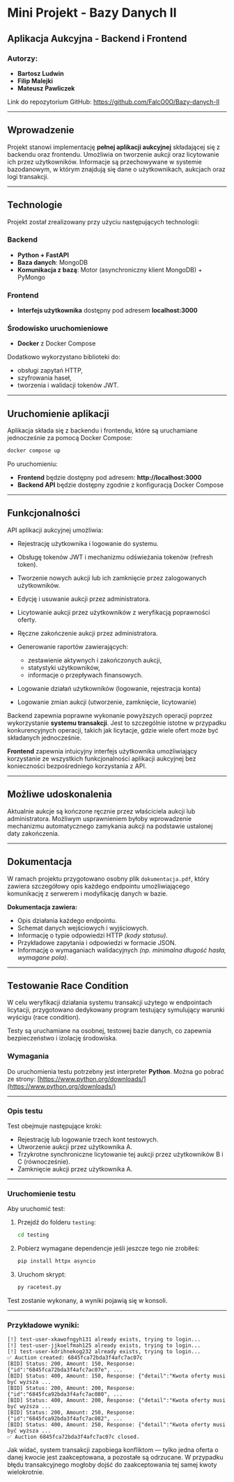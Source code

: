 # Mini Projekt - Bazy Danych II

## Aplikacja Aukcyjna - Backend i Frontend

### Autorzy:

- **Bartosz Ludwin**
- **Filip Malejki**
- **Mateusz Pawliczek**

Link do repozytorium GitHub: https://github.com/FalcO0O/Bazy-danych-II

---

## Wprowadzenie

Projekt stanowi implementację **pełnej aplikacji aukcyjnej** składającej się z backendu oraz frontendu. Umożliwia on tworzenie aukcji oraz licytowanie ich przez użytkowników. Informacje są przechowywane w systemie bazodanowym, w którym znajdują się dane o użytkownikach, aukcjach oraz logi transakcji.

---

## Technologie

Projekt został zrealizowany przy użyciu następujących technologii:

### Backend
- **Python + FastAPI**
- **Baza danych**: MongoDB
- **Komunikacja z bazą**: Motor (asynchroniczny klient MongoDB) + PyMongo

### Frontend
- **Interfejs użytkownika** dostępny pod adresem **localhost:3000**

### Środowisko uruchomieniowe
- **Docker** z Docker Compose

Dodatkowo wykorzystano biblioteki do:

- obsługi zapytań HTTP,
- szyfrowania haseł,
- tworzenia i walidacji tokenów JWT.

---

## Uruchomienie aplikacji

Aplikacja składa się z backendu i frontendu, które są uruchamiane jednocześnie za pomocą Docker Compose:

```sh
docker compose up
```

Po uruchomieniu:
- **Frontend** będzie dostępny pod adresem: **http://localhost:3000**
- **Backend API** będzie dostępny zgodnie z konfiguracją Docker Compose

---

## Funkcjonalności

API aplikacji aukcyjnej umożliwia:

- Rejestrację użytkownika i logowanie do systemu.
- Obsługę tokenów JWT i mechanizmu odświeżania tokenów (refresh token).
- Tworzenie nowych aukcji lub ich zamknięcie przez zalogowanych użytkowników.
- Edycję i usuwanie aukcji przez administratora.
- Licytowanie aukcji przez użytkowników z weryfikacją poprawności oferty.
- Ręczne zakończenie aukcji przez administratora.
- Generowanie raportów zawierających:

  - zestawienie aktywnych i zakończonych aukcji,
  - statystyki użytkowników,
  - informacje o przepływach finansowych.

- Logowanie działań użytkowników (logowanie, rejestracja konta)
- Logowanie zmian aukcji (utworzenie, zamknięcie, licytowanie)

Backend zapewnia poprawne wykonanie powyższych operacji poprzez wykorzystanie **systemu transakcji**. Jest to szczególnie istotne w przypadku konkurencyjnych operacji, takich jak licytacje, gdzie wiele ofert może być składanych jednocześnie.

**Frontend** zapewnia intuicyjny interfejs użytkownika umożliwiający korzystanie ze wszystkich funkcjonalności aplikacji aukcyjnej bez konieczności bezpośredniego korzystania z API.

---

## Możliwe udoskonalenia

Aktualnie aukcje są kończone ręcznie przez właściciela aukcji lub administratora. Możliwym usprawnieniem byłoby wprowadzenie mechanizmu automatycznego zamykania aukcji na podstawie ustalonej daty zakończenia.

---

## Dokumentacja

W ramach projektu przygotowano osobny plik `dokumentacja.pdf`, który zawiera szczegółowy opis każdego endpointu umożliwiającego komunikację z serwerem i modyfikację danych w bazie.

**Dokumentacja zawiera:**

- Opis działania każdego endpointu.
- Schemat danych wejściowych i wyjściowych.
- Informację o typie odpowiedzi HTTP *(kody statusu)*.
- Przykładowe zapytania i odpowiedzi w formacie JSON.
- Informację o wymaganiach walidacyjnych *(np. minimalna długość hasła, wymagane pola)*.

---

## Testowanie Race Condition

W celu weryfikacji działania systemu transakcji użytego w endpointach licytacji, przygotowano dedykowany program testujący symulujący warunki wyścigu (race condition).

Testy są uruchamiane na osobnej, testowej bazie danych, co zapewnia bezpieczeństwo i izolację środowiska.

### Wymagania

Do uruchomienia testu potrzebny jest interpreter **Python**. Można go pobrać ze strony: [https://www.python.org/downloads/](https://www.python.org/downloads/)

---

### Opis testu

Test obejmuje następujące kroki:

* Rejestrację lub logowanie trzech kont testowych.
* Utworzenie aukcji przez użytkownika A.
* Trzykrotne synchroniczne licytowanie tej aukcji przez użytkowników B i C (równocześnie).
* Zamknięcie aukcji przez użytkownika A.

---

### Uruchomienie testu

Aby uruchomić test:

1. Przejdź do folderu `testing`:

    ```sh
    cd testing
    ```

2. Pobierz wymagane dependencje jeśli jeszcze tego nie zrobiłeś:

    ```sh
    pip install httpx asyncio
    ```

3. Uruchom skrypt:

    ```sh
    py racetest.py
    ```

Test zostanie wykonany, a wyniki pojawią się w konsoli.

---

### Przykładowe wyniki:

```
[!] test-user-xkawofngyh131 already exists, trying to login...
[!] test-user-jjkoelfmah125 already exists, trying to login...
[!] test-user-kdrihnekog232 already exists, trying to login...
✅ Auction created: 6845fca72bda3f4afc7ac07c
[BID] Status: 200, Amount: 150, Response: {"id":"6845fca72bda3f4afc7ac07e", ...
[BID] Status: 400, Amount: 150, Response: {"detail":"Kwota oferty musi być wyższa ...
[BID] Status: 200, Amount: 200, Response: {"id":"6845fca92bda3f4afc7ac080", ...
[BID] Status: 400, Amount: 200, Response: {"detail":"Kwota oferty musi być wyższa ...
[BID] Status: 200, Amount: 250, Response: {"id":"6845fca92bda3f4afc7ac082", ...
[BID] Status: 400, Amount: 250, Response: {"detail":"Kwota oferty musi być wyższa ...
✅ Auction 6845fca72bda3f4afc7ac07c closed.
```

Jak widać, system transakcji zapobiega konfliktom — tylko jedna oferta o danej kwocie jest zaakceptowana, a pozostałe są odrzucane.
W przypadku błędu transakcyjnego mogłoby dojść do zaakceptowania tej samej kwoty wielokrotnie.